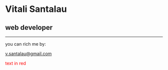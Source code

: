  # Vitali Santalau
 
 ## web developer
 ***
 you can rich me by:
 
<v.santalau@gmail.com>

<span style="color:red">text in red</span>
